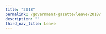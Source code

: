 ```yaml
---
title: "2018"
permalink: /government-gazette/leave/2018/
description: ""
third_nav_title: Leave
---
```

